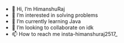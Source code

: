 - 👋 Hi, I’m HimanshuRaj
- 👀 I’m interested in solving problems
- 🌱 I’m currently learning Java
- 💞️ I’m looking to collaborate on idk
- 📫 How to reach me insta-himanshuraj2517_

<!---
himashuraj2004/himashuraj2004 is a ✨ special ✨ repository because its `README.md` (this file) appears on your GitHub profile.
You can click the Preview link to take a look at your changes.
--->
